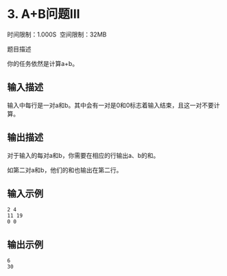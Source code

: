 # 3\. A+B问题III

时间限制：1.000S  空间限制：32MB

题目描述

你的任务依然是计算a+b。

## 输入描述

输入中每行是一对a和b。其中会有一对是0和0标志着输入结束，且这一对不要计算。

## 输出描述

对于输入的每对a和b，你需要在相应的行输出a、b的和。

如第二对a和b，他们的和也输出在第二行。

## 输入示例

```
2 4
11 19
0 0
```

## 输出示例

```
6
30
```
